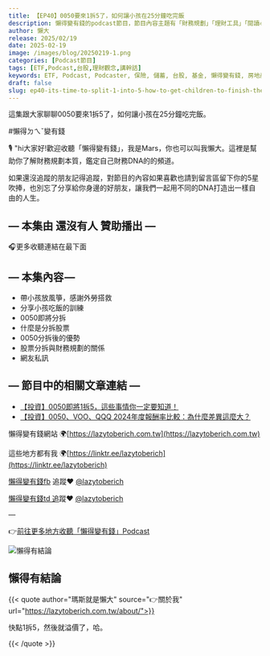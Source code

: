```yaml
---
title: 【EP40】0050要來1拆5了，如何讓小孩在25分鐘吃完飯
description: 懶得變有錢的podcast節目，節目內容主題有「財務規劃」「理財工具」「閱讀心得」「職涯與生活」，內容涵蓋了你與金錢會產生的所有關係。如果想要讓自己對「財務規劃」的本質有更進一步的認識，歡迎訂閱、追蹤、分享並歡迎進一步提出你的想法，讓更多人一起財務有規劃、快樂有方法。
author: 懶大
release: 2025/02/19
date: 2025-02-19
image: /images/blog/20250219-1.png
categories: [Podcast節目]
tags: [ETF,Podcast,台股,理財觀念,講幹話]
keywords: ETF, Podcast, Podcaster, 保險, 儲蓄, 台股, 基金, 懶得變有錢, 房地產, 投資, 投資理財, 支出, 收入, 月配息, 理財, 理財規劃, 瑪斯理財兩三事, 稅務, 總體經濟, 美股, 職涯心得, 股利收入, 複委託, 記帳, 讀書心得, 財務規劃, 財商, 貸款, 資產配置, 退休規劃, 開源節流
draft: false
slug: ep40-its-time-to-split-1-into-5-how-to-get-children-to-finish-their-meal-in-25-minutes
---
```


這集跟大家聊聊0050要來1拆5了，如何讓小孩在25分鐘吃完飯。

#懶得ㄉㄟˇ變有錢

🎙️ "hi大家好!歡迎收聽「懶得變有錢」，我是Mars，你也可以叫我懶大。這裡是幫助你了解財務規劃本質，鑑定自己財務DNA的的頻道。

如果還沒追蹤的朋友記得追蹤，對節目的內容如果喜歡也請到留言區留下你的5星吹捧，也別忘了分享給你身邊的好朋友，讓我們一起用不同的DNA打造出一樣自由的人生。

## — 本集由 **還沒有人** 贊助播出 —

🎧更多收聽連結在最下面

## — 本集內容 —

- 帶小孩放風箏，感謝外勞搭救
- 分享小孩吃飯的訓練
- 0050即將分拆
- 什麼是分拆股票
- 0050分拆後的優勢
- 股票分拆與財務規劃的關係
- 網友私訊

## — 節目中的相關文章連結 —

- [【投資】0050即將1拆5，這些事情你一定要知道！](https://lazytoberich.com.tw/blog/investment-0050-is-about-to-split-1-into-5-these-are-the-things-you-must-know/)
- [【投資】0050、VOO、QQQ 2024年度報酬率比較：為什麼差異這麼大？](https://lazytoberich.com.tw/blog/investment-comparison-of-the-2024-annual-returns-of-0050-voo-and-qqq-why-is-there-such-a-big-difference/)

懶得變有錢網站 🌍[https://lazytoberich.com.tw](https://lazytoberich.com.tw)

這些地方都有我 🌍[https://linktr.ee/lazytoberich](https://linktr.ee/lazytoberich)

[懶得變有錢fb](https://www.facebook.com/lazytoberich) 追蹤❤️ [@lazytoberich](https://www.facebook.com/lazytoberich)

[懶得變有錢td 追](https://www.threads.net/@lazytoberich)蹤❤️ [@lazytoberich](https://www.threads.net/@lazytoberich)

—

👉[前往更多地方收聽「懶得變有錢」Podcast](https://solink.soundon.fm/lazytoberich)

![懶得有結論](/images/blog/lazytobeconclude.svg)

## 懶得有結論

{{< quote author="瑪斯就是懶大" source="👉關於我" url="https://lazytoberich.com.tw/about/">}}

快點1拆5，然後就溢價了，哈。

{{< /quote >}}
